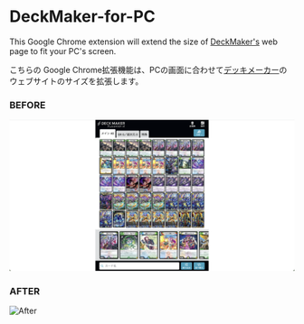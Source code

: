 # DeckMaker-for-PC
This Google Chrome extension will extend the size of [DeckMaker's](https://deck-maker.com) web page to fit your PC's screen.

こちらの Google Chrome拡張機能は、PCの画面に合わせて[デッキメーカー](https://deck-maker.com)のウェブサイトのサイズを拡張します。

### BEFORE
![Before](/Images/before.png)


### AFTER
![After](/Images/after.png)
